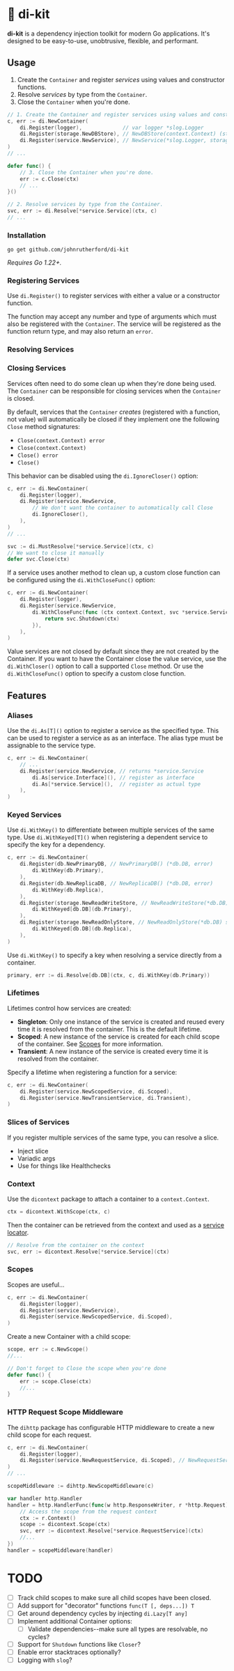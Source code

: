 🧰 di-kit
==========

**di-kit** is a dependency injection toolkit for modern Go applications.
It's designed to be easy-to-use, unobtrusive, flexible, and performant.

## Usage

1. Create the `Container` and register *services* using values and constructor functions.
2. Resolve *services* by type from the `Container`.
3. Close the `Container` when you're done.

```go
// 1. Create the Container and register services using values and constructor functions.
c, err := di.NewContainer(
	di.Register(logger),             // var logger *slog.Logger
	di.Register(storage.NewDBStore), // NewDBStore(context.Context) (storage.Store, error)
	di.Register(service.NewService), // NewService(*slog.Logger, storage.Store) *service.Service
)
// ...

defer func() {
	// 3. Close the Container when you're done.
	err := c.Close(ctx)
	// ...
}()

// 2. Resolve services by type from the Container.
svc, err := di.Resolve[*service.Service](ctx, c)
// ...
```

### Installation

```shell
go get github.com/johnrutherford/di-kit
```
*Requires Go 1.22+.*

### Registering Services

Use `di.Register()` to register services with either a value or a constructor function.

The function may accept any number and type of arguments which must also be registered with the `Container`. The service will be registered as the function return type, and may also return an `error`.

### Resolving Services



### Closing Services

Services often need to do some clean up when they're done being used.
The `Container` can be responsible for closing services when the `Container` is closed.

By default, services that the `Container` *creates* (registered with a function, not value) will automatically be closed if they implement one the following `Close` method signatures:

- `Close(context.Context) error`
- `Close(context.Context)`
- `Close() error`
- `Close()`

This behavior can be disabled using the `di.IgnoreCloser()` option:

```go
c, err := di.NewContainer(
	di.Register(logger),
	di.Register(service.NewService,
		// We don't want the container to automatically call Close
		di.IgnoreCloser(),
	),
)
// ...

svc := di.MustResolve[*service.Service](ctx, c)
// We want to close it manually
defer svc.Close(ctx)
```

If a service uses another method to clean up, a custom close function can be configured using the `di.WithCloseFunc()` option:

``` go
c, err := di.NewContainer(
	di.Register(logger),
	di.Register(service.NewService,
		di.WithCloseFunc(func (ctx context.Context, svc *service.Service) error {
			return svc.Shutdown(ctx)
		}),
	),
)
```

Value services are not closed by default since they are not created by the Container. If you want to have the Container close the value service, use the `di.WithCloser()` option to call a supported `Close` method. Or use the `di.WithCloseFunc()` option to specify a custom close function.

## Features

### Aliases

Use the `di.As[T]()` option to register a service as the specified type.
This can be used to register a service as as an interface. The alias type must be assignable to the service type.

```go
c, err := di.NewContainer(
	// ...
	di.Register(service.NewService,	// returns *service.Service
		di.As[service.Interface](),	// register as interface
		di.As[*service.Service](),	// register as actual type
	),
)
```

### Keyed Services

Use `di.WithKey()` to differentiate between multiple services of the same type.
Use `di.WithKeyed[T]()` when registering a dependent service to specify the key for a dependency.

```go
c, err := di.NewContainer(
	di.Register(db.NewPrimaryDB, // NewPrimaryDB() (*db.DB, error)
		di.WithKey(db.Primary),
	),
	di.Register(db.NewReplicaDB, // NewReplicaDB() (*db.DB, error)
		di.WithKey(db.Replica),
	),
	di.Register(storage.NewReadWriteStore, // NewReadWriteStore(*db.DB) storage.*ReadWriteStore
		di.WithKeyed[db.DB](db.Primary),
	),
	di.Register(storage.NewReadOnlyStore, // NewReadOnlyStore(*db.DB) storage.*ReadOnlyStore
		di.WithKeyed[db.DB](db.Replica),
	),
)
```

Use `di.WithKey()` to specify a key when resolving a service directly from a container.

```go
primary, err := di.Resolve[db.DB](ctx, c, di.WithKey(db.Primary)) 
```

### Lifetimes

Lifetimes control how services are created:

- **Singleton**: Only one instance of the service is created and reused every time it is resolved from the container. This is the default lifetime.
- **Scoped**: A new instance of the service is created for each child scope of the container. See [Scopes](#scopes) for more information.
- **Transient**: A new instance of the service is created every time it is resolved from the container.

Specify a lifetime when registering a function for a service:

```go
c, err := di.NewContainer(
	di.Register(service.NewScopedService, di.Scoped),
	di.Register(service.NewTransientService, di.Transient),
)
```

### Slices of Services

If you register multiple services of the same type, you can resolve a slice.

- Inject slice
- Variadic args
- Use for things like Healthchecks

### Context

Use the `dicontext` package to attach a container to a `context.Context`.

```go
ctx = dicontext.WithScope(ctx, c)
```

Then the container can be retrieved from the context and used as a [service locator](https://en.wikipedia.org/wiki/Service_locator_pattern).

```go
// Resolve from the container on the context
svc, err := dicontext.Resolve[*service.Service](ctx)
```

### Scopes

Scopes are useful...

```go
c, err := di.NewContainer(
	di.Register(logger),
	di.Register(service.NewService),
	di.Register(service.NewScopedService, di.Scoped),
)
```

Create a new Container with a child scope:

```go
scope, err := c.NewScope()
//...

// Don't forget to Close the scope when you're done
defer func() {
	err := scope.Close(ctx)
	//...
}
```

### HTTP Request Scope Middleware

The `dihttp` package has configurable HTTP middleware to create a new child scope for each request.

```go
c, err := di.NewContainer(
	di.Register(logger),
	di.Register(service.NewRequestService, di.Scoped), // NewRequestService(*slog.Logger, *http.Request) *RequestService
)
// ...

scopeMiddleware := dihttp.NewScopeMiddleware(c)

var handler http.Handler
handler = http.HandlerFunc(func(w http.ResponseWriter, r *http.Request) {
	// Access the scope from the request context
	ctx := r.Context()
	scope := dicontext.Scope(ctx)
	svc, err := dicontext.Resolve[*service.RequestService](ctx)
	//...
})
handler = scopeMiddleware(handler)
```

# TODO

- [ ] Track child scopes to make sure all child scopes have been closed.
- [ ] Add support for "decorator" functions `func(T [, deps...]) T`
- [ ] Get around dependency cycles by injecting `di.Lazy[T any]`
- [ ] Implement additional Container options:
	- [ ] Validate dependencies--make sure all types are resolvable, no cycles?
- [ ] Support for `Shutdown` functions like `Closer`?
- [ ] Enable error stacktraces optionally?
- [ ] Logging with `slog`?
